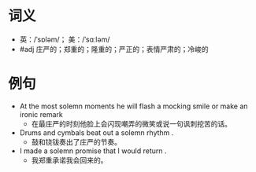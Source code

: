 # 词义
- 英：/ˈsɒləm/； 美：/ˈsɑːləm/
- #adj 庄严的；郑重的；隆重的；严正的；表情严肃的；冷峻的
# 例句
- At the most solemn moments he will flash a mocking smile or make an ironic remark
	- 在最庄严的时刻他脸上会闪现嘲弄的微笑或说一句讽刺挖苦的话。
- Drums and cymbals beat out a solemn rhythm .
	- 鼓和铙钹奏出了庄严的节奏。
- I made a solemn promise that I would return .
	- 我郑重承诺我会回来的。
